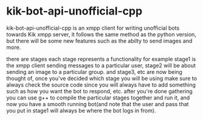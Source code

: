 # kik-bot-api-unofficial-cpp
kik-bot-api-unofficial-cpp is an xmpp client for writing unofficial bots towards Kik xmpp server, it follows the same method as the python version, but there will be some new features such as the abilty to send images and more.

there are stages each stage represents a 
functionality for example stage1 is the 
xmpp client sending messages to a 
particular user, stage2 will be about 
sending an image to a particular group. and 
stage3, etc are now being thought of, once
you've decided which stage you will be
using make sure to always check the source
code since you will always have to add
something such as how you want the bot to
respond, etc. after you're done gathering
you can use g++ to compile the particular
stages together and run it, and now you 
have a smooth running bot(and note that the
user and pass that you put in stage1 will
always be where the bot logs in from).

